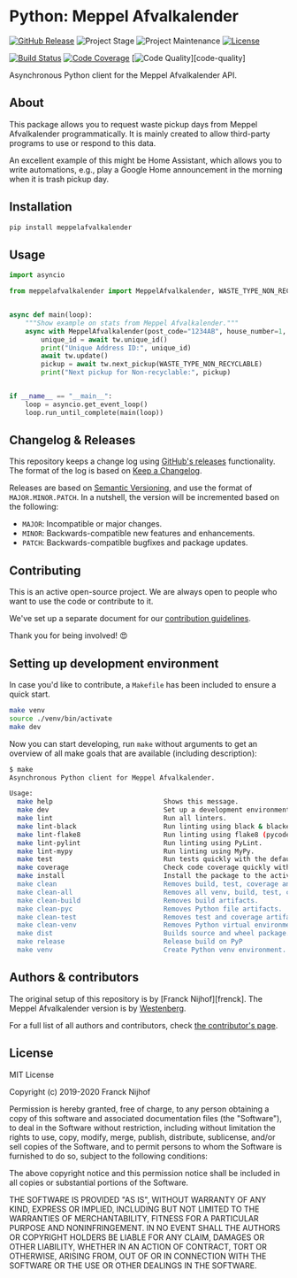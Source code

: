 # Python: Meppel Afvalkalender

[![GitHub Release][releases-shield]][releases]
![Project Stage][project-stage-shield]
![Project Maintenance][maintenance-shield]
[![License][license-shield]](LICENSE.md)

[![Build Status][build-shield]][build]
[![Code Coverage][codecov-shield]][codecov]
[![Code Quality][code-quality-shield]][code-quality]

Asynchronous Python client for the Meppel Afvalkalender API.

## About

This package allows you to request waste pickup days from Meppel Afvalkalender
programmatically. It is mainly created to allow third-party programs to use
or respond to this data.

An excellent example of this might be Home Assistant, which allows you to write
automations, e.g., play a Google Home announcement in the morning when it is
trash pickup day.

## Installation

```bash
pip install meppelafvalkalender
```

## Usage

```python
import asyncio

from meppelafvalkalender import MeppelAfvalkalender, WASTE_TYPE_NON_RECYCLABLE


async def main(loop):
    """Show example on stats from Meppel Afvalkalender."""
    async with MeppelAfvalkalender(post_code="1234AB", house_number=1, loop=loop) as tw:
        unique_id = await tw.unique_id()
        print("Unique Address ID:", unique_id)
        await tw.update()
        pickup = await tw.next_pickup(WASTE_TYPE_NON_RECYCLABLE)
        print("Next pickup for Non-recyclable:", pickup)


if __name__ == "__main__":
    loop = asyncio.get_event_loop()
    loop.run_until_complete(main(loop))
```

## Changelog & Releases

This repository keeps a change log using [GitHub's releases][releases]
functionality. The format of the log is based on
[Keep a Changelog][keepchangelog].

Releases are based on [Semantic Versioning][semver], and use the format
of ``MAJOR.MINOR.PATCH``. In a nutshell, the version will be incremented
based on the following:

- ``MAJOR``: Incompatible or major changes.
- ``MINOR``: Backwards-compatible new features and enhancements.
- ``PATCH``: Backwards-compatible bugfixes and package updates.

## Contributing

This is an active open-source project. We are always open to people who want to
use the code or contribute to it.

We've set up a separate document for our
[contribution guidelines](CONTRIBUTING.md).

Thank you for being involved! :heart_eyes:

## Setting up development environment

In case you'd like to contribute, a `Makefile` has been included to ensure a
quick start.

```bash
make venv
source ./venv/bin/activate
make dev
```

Now you can start developing, run `make` without arguments to get an overview
of all make goals that are available (including description):

```bash
$ make
Asynchronous Python client for Meppel Afvalkalender.

Usage:
  make help                            Shows this message.
  make dev                             Set up a development environment.
  make lint                            Run all linters.
  make lint-black                      Run linting using black & blacken-docs.
  make lint-flake8                     Run linting using flake8 (pycodestyle/pydocstyle).
  make lint-pylint                     Run linting using PyLint.
  make lint-mypy                       Run linting using MyPy.
  make test                            Run tests quickly with the default Python.
  make coverage                        Check code coverage quickly with the default Python.
  make install                         Install the package to the active Python's site-packages.
  make clean                           Removes build, test, coverage and Python artifacts.
  make clean-all                       Removes all venv, build, test, coverage and Python artifacts.
  make clean-build                     Removes build artifacts.
  make clean-pyc                       Removes Python file artifacts.
  make clean-test                      Removes test and coverage artifacts.
  make clean-venv                      Removes Python virtual environment artifacts.
  make dist                            Builds source and wheel package.
  make release                         Release build on PyP
  make venv                            Create Python venv environment.
```

## Authors & contributors

The original setup of this repository is by [Franck Nijhof][frenck].
The Meppel Afvalkalender version is by [Westenberg][westenberg].

For a full list of all authors and contributors,
check [the contributor's page][contributors].

## License

MIT License

Copyright (c) 2019-2020 Franck Nijhof

Permission is hereby granted, free of charge, to any person obtaining a copy
of this software and associated documentation files (the "Software"), to deal
in the Software without restriction, including without limitation the rights
to use, copy, modify, merge, publish, distribute, sublicense, and/or sell
copies of the Software, and to permit persons to whom the Software is
furnished to do so, subject to the following conditions:

The above copyright notice and this permission notice shall be included in all
copies or substantial portions of the Software.

THE SOFTWARE IS PROVIDED "AS IS", WITHOUT WARRANTY OF ANY KIND, EXPRESS OR
IMPLIED, INCLUDING BUT NOT LIMITED TO THE WARRANTIES OF MERCHANTABILITY,
FITNESS FOR A PARTICULAR PURPOSE AND NONINFRINGEMENT. IN NO EVENT SHALL THE
AUTHORS OR COPYRIGHT HOLDERS BE LIABLE FOR ANY CLAIM, DAMAGES OR OTHER
LIABILITY, WHETHER IN AN ACTION OF CONTRACT, TORT OR OTHERWISE, ARISING FROM,
OUT OF OR IN CONNECTION WITH THE SOFTWARE OR THE USE OR OTHER DEALINGS IN THE
SOFTWARE.

[build-shield]: https://github.com/westenberg/python-meppel-afvalkalender/workflows/Continuous%20Integration/badge.svg
[build]: https://github.com/westenberg/python-meppel-afvalkalender/actions
[code-quality-shield]: https://img.shields.io/lgtm/grade/python/g/westenberg/python-meppel-afvalkalender.svg?logo=lgtm&logoWidth=18
[codecov-shield]: https://codecov.io/gh/westenberg/python-meppel-afvalkalender/branch/master/graph/badge.svg
[codecov]: https://codecov.io/gh/westenberg/python-meppel-afvalkalender
[commits-shield]: https://img.shields.io/github/commit-activity/y/westenberg/python-meppel-afvalkalender.svg
[commits]: https://github.com/westenberg/python-meppel-afvalkalender/commits/master
[contributors]: https://github.com/westenberg/python-meppel-afvalkalender/graphs/contributors
[westenberg]: https://github.com/westenberg
[keepchangelog]: http://keepachangelog.com/en/1.0.0/
[license-shield]: https://img.shields.io/github/license/westenberg/python-meppel-afvalkalender.svg
[maintenance-shield]: https://img.shields.io/maintenance/yes/2020.svg
[project-stage-shield]: https://img.shields.io/badge/project%20stage-experimental-yellow.svg
[releases-shield]: https://img.shields.io/github/release/westenberg/python-meppel-afvalkalender.svg
[releases]: https://github.com/westenberg/python-meppel-afvalkalender/releases
[semver]: http://semver.org/spec/v2.0.0.html
